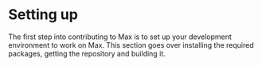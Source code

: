 # Setting up

The first step into contributing to Max is to set up your development
environment to work on Max. This section goes over installing the required
packages, getting the repository and building it.
